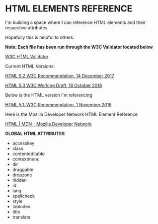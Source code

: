 # HTML ELEMENTS REFERENCE

I'm building a space where I can reference HTML elements and their respective attributes.

Hopefully this is helpful to others.

**Note: Each file has been run through the W3C Validator located below**

[W3C HTML Validator](https://validator.w3.org/)

Current HTML Versions:

[HTML 5.2 W3C Recommendation, 14 December 2017](https://www.w3.org/TR/html52/)

[HTML 5.3 W3C Working Draft, 18 October 2018](https://www.w3.org/TR/html53/)

Below is the HTML version I'm referencing

[HTML 5.1, W3C Recommendation, 1 November 2016](https://www.w3.org/TR/html51/semantics.html#semantics)

Here is the Mozilla Developer Network HTML Element Reference<br>

[HTML | MDN - Mozilla Developer Network](https://developer.mozilla.org/en-US/docs/Web/HTML/Element)

**GLOBAL HTML ATTRIBUTES**

* accesskey
* class
* contenteditable
* contextmenu
* dir
* draggable
* dropzone
* hidden
* id
* lang
* spellcheck
* style
* tabindex
* title
* translate
